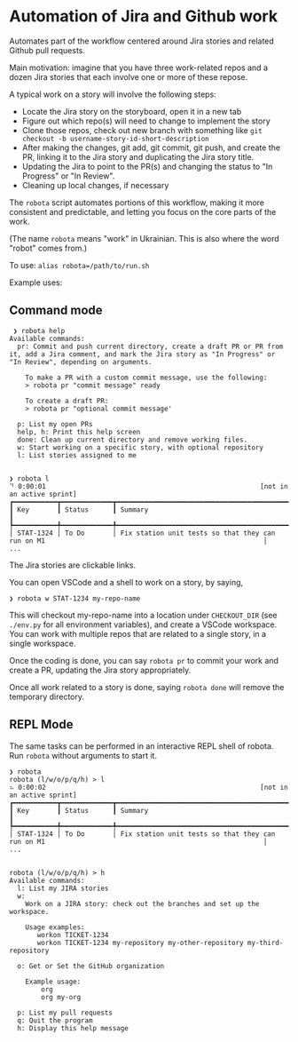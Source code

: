 # Automation of Jira and Github work

Automates part of the workflow centered around Jira stories and related Github pull requests.

Main motivation: imagine that you have three work-related repos and a dozen Jira stories that each involve one or more of these repose.

A typical work on a story will involve the following steps:
 - Locate the Jira story on the storyboard, open it in a new tab
 - Figure out which repo(s) will need to change to implement the story
 - Clone those repos, check out new branch with something like `git checkout -b username-story-id-short-description`
 - After making the changes, git add, git commit, git push, and create the PR, linking it to the Jira story and duplicating the Jira story title.
 - Updating the Jira to point to the PR(s) and changing the status to "In Progress" or "In Review".
 - Cleaning up local changes, if necessary


 The `robota` script automates portions of this workflow, making it more consistent and predictable, and letting you focus on the core parts of the work.

 (The name `robota` means "work" in Ukrainian. This is also where the word "robot" comes from.)

 To use: `alias robota=/path/to/run.sh`

Example uses:

## Command mode

```
 ❯ robota help
Available commands:
  pr: Commit and push current directory, create a draft PR or PR from it, add a Jira comment, and mark the Jira story as "In Progress" or "In Review", depending on arguments.

    To make a PR with a custom commit message, use the following:
    > robota pr "commit message" ready

    To create a draft PR:
    > robota pr "optional commit message'

  p: List my open PRs
  help, h: Print this help screen
  done: Clean up current directory and remove working files.
  w: Start working on a specific story, with optional repository
  l: List stories assigned to me


❯ robota l
⠙ 0:00:01                                                      [not in an active sprint]
┏━━━━━━━━━━━┳━━━━━━━━━━━━━┳━━━━━━━━━━━━━━━━━━━━━━━━━━━━━━━━━━━━━━━━━━━━━━━━━━━━━━━━━━━━━━━━━━━━━━━━━━━━━━━━━━━━━━━━━━━━━━━━━━━━━━━━━┓
┃ Key       ┃ Status      ┃ Summary                                                                                                 ┃
┡━━━━━━━━━━━╇━━━━━━━━━━━━━╇━━━━━━━━━━━━━━━━━━━━━━━━━━━━━━━━━━━━━━━━━━━━━━━━━━━━━━━━━━━━━━━━━━━━━━━━━━━━━━━━━━━━━━━━━━━━━━━━━━━━━━━━━┩
│ STAT-1324 │ To Do       │ Fix station unit tests so that they can run on M1                                                       │
...

```

The Jira stories are clickable links.

You can open VSCode and a shell to work on a story, by saying,

```
❯ robota w STAT-1234 my-repo-name
```

This will checkout my-repo-name into a location under `CHECKOUT_DIR` (see `./env.py` for all environment variables), and create a VSCode workspace. You can work with multiple repos that are related to a single story, in a single workspace.

Once the coding is done, you can say `robota pr` to commit your work and create a PR, updating the Jira story appropriately.

Once all work related to a story is done, saying `robota done` will remove the temporary directory.


## REPL Mode

The same tasks can be performed in an interactive REPL shell of robota. Run `robota` without arguments to start it.

```
❯ robota
robota (l/w/o/p/q/h) > l
⠦ 0:00:02                                                      [not in an active sprint]
┏━━━━━━━━━━━┳━━━━━━━━━━━━━┳━━━━━━━━━━━━━━━━━━━━━━━━━━━━━━━━━━━━━━━━━━━━━━━━━━━━━━━━━━━━━━━━━━━━━━━━━━━━━━━━━━━━━━━━━━━━━━━━━━━━━━━━━┓
┃ Key       ┃ Status      ┃ Summary                                                                                                 ┃
┡━━━━━━━━━━━╇━━━━━━━━━━━━━╇━━━━━━━━━━━━━━━━━━━━━━━━━━━━━━━━━━━━━━━━━━━━━━━━━━━━━━━━━━━━━━━━━━━━━━━━━━━━━━━━━━━━━━━━━━━━━━━━━━━━━━━━━┩
│ STAT-1324 │ To Do       │ Fix station unit tests so that they can run on M1                                                       │
...


robota (l/w/o/p/q/h) > h
Available commands:
  l: List my JIRA stories
  w:
    Work on a JIRA story: check out the branches and set up the workspace.

    Usage examples:
       workon TICKET-1234
       workon TICKET-1234 my-repository my-other-repository my-third-repository

  o: Get or Set the GitHub organization

    Example usage:
        org
        org my-org

  p: List my pull requests
  q: Quit the program
  h: Display this help message
```
